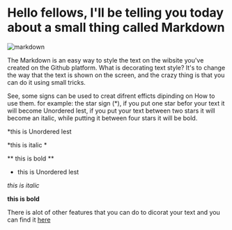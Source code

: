 # Hello fellows, I'll be telling you today about a small thing called **Markdown**

![markdown](https://upload.wikimedia.org/wikipedia/commons/thumb/4/48/Markdown-mark.svg/1200px-Markdown-mark.svg.png) 

The Markdown is an easy way to style the text on the wibsite you've created on the Github platform. What is decorating text style? It's to change the way that the text is shown on the screen, and the crazy thing is that you can do it using small tricks.

See, some signs can be used to creat difrent efficts dipinding on How to use them. for example: the star sign (*), if you put one star befor your text it will become Unordered lest, if you put your text between two stars it will become an italic, while putting it between four stars it will be bold. 

*this is Unordered lest   

*this is italic *

** this is bold **

* this is Unordered lest 

*this is italic*

**this is bold**

There is alot of other features that you can do to dicorat your text and you can find it [here](https://guides.github.com/features/mastering-markdown/)